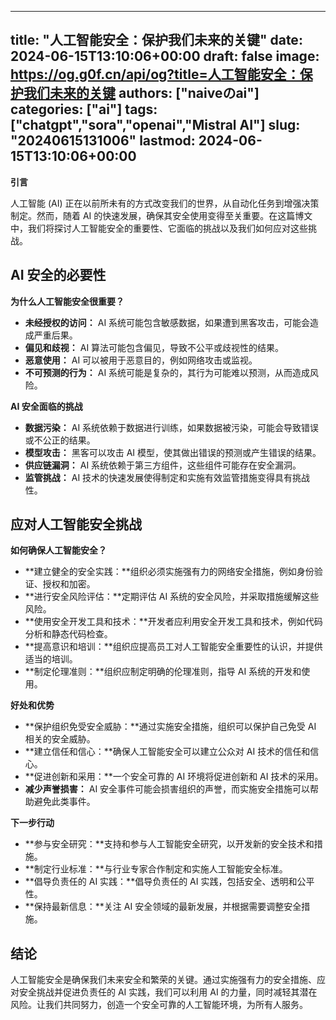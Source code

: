 
---
title: "人工智能安全：保护我们未来的关键"
date: 2024-06-15T13:10:06+00:00
draft: false
image: https://og.g0f.cn/api/og?title=人工智能安全：保护我们未来的关键
authors: ["naiveのai"]
categories: ["ai"]
tags: ["chatgpt","sora","openai","Mistral AI"]
slug: "20240615131006"
lastmod: 2024-06-15T13:10:06+00:00
---
**引言**

人工智能 (AI) 正在以前所未有的方式改变我们的世界，从自动化任务到增强决策制定。然而，随着 AI 的快速发展，确保其安全使用变得至关重要。在这篇博文中，我们将探讨人工智能安全的重要性、它面临的挑战以及我们如何应对这些挑战。

## AI 安全的必要性

**为什么人工智能安全很重要？**

* **未经授权的访问：** AI 系统可能包含敏感数据，如果遭到黑客攻击，可能会造成严重后果。
* **偏见和歧视：** AI 算法可能包含偏见，导致不公平或歧视性的结果。
* **恶意使用：** AI 可以被用于恶意目的，例如网络攻击或监视。
* **不可预测的行为：** AI 系统可能是复杂的，其行为可能难以预测，从而造成风险。

**AI 安全面临的挑战**

* **数据污染：** AI 系统依赖于数据进行训练，如果数据被污染，可能会导致错误或不公正的结果。
* **模型攻击：** 黑客可以攻击 AI 模型，使其做出错误的预测或产生错误的结果。
* **供应链漏洞：** AI 系统依赖于第三方组件，这些组件可能存在安全漏洞。
* **监管挑战：** AI 技术的快速发展使得制定和实施有效监管措施变得具有挑战性。

## 应对人工智能安全挑战

**如何确保人工智能安全？**

* **建立健全的安全实践：**组织必须实施强有力的网络安全措施，例如身份验证、授权和加密。
* **进行安全风险评估：**定期评估 AI 系统的安全风险，并采取措施缓解这些风险。
* **使用安全开发工具和技术：**开发者应利用安全开发工具和技术，例如代码分析和静态代码检查。
* **提高意识和培训：**组织应提高员工对人工智能安全重要性的认识，并提供适当的培训。
* **制定伦理准则：**组织应制定明确的伦理准则，指导 AI 系统的开发和使用。

**好处和优势**

* **保护组织免受安全威胁：**通过实施安全措施，组织可以保护自己免受 AI 相关的安全威胁。
* **建立信任和信心：**确保人工智能安全可以建立公众对 AI 技术的信任和信心。
* **促进创新和采用：**一个安全可靠的 AI 环境将促进创新和 AI 技术的采用。
* **减少声誉损害：** AI 安全事件可能会损害组织的声誉，而实施安全措施可以帮助避免此类事件。

**下一步行动**

* **参与安全研究：**支持和参与人工智能安全研究，以开发新的安全技术和措施。
* **制定行业标准：**与行业专家合作制定和实施人工智能安全标准。
* **倡导负责任的 AI 实践：**倡导负责任的 AI 实践，包括安全、透明和公平性。
* **保持最新信息：**关注 AI 安全领域的最新发展，并根据需要调整安全措施。

## 结论

人工智能安全是确保我们未来安全和繁荣的关键。通过实施强有力的安全措施、应对安全挑战并促进负责任的 AI 实践，我们可以利用 AI 的力量，同时减轻其潜在风险。让我们共同努力，创造一个安全可靠的人工智能环境，为所有人服务。